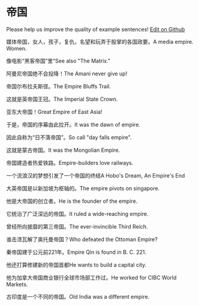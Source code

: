 # 帝国

Please help us improve the quality of example sentences! [Edit on Github](https://github.com/jiyushe/jiyu-example-sentence-source/blob/main/chinese/diguo.md)

<p><span class="chinese">媒体帝国，女人，孩子，复仇，名望和玩弄于股掌的各国政要。</span><span class="english">A media empire. Women.</span></p>

<p><span class="chinese">像电影“黑客帝国”里“</span><span class="english">See also "The Matrix."</span></p>

<p><span class="chinese">阿曼尼帝国绝不会投降！</span><span class="english">The Amani never give up!</span></p>

<p><span class="chinese">帝国尔布拉夫斯径。</span><span class="english">The Empire Bluffs Trail.</span></p>

<p><span class="chinese">这就是英帝国王冠。</span><span class="english">The Imperial State Crown.</span></p>

<p><span class="chinese">亚东大帝国！</span><span class="english">Great Empire of East Asia!</span></p>

<p><span class="chinese">于是，帝国的序幕由此拉开。</span><span class="english">It was the dawn of empire.</span></p>

<p><span class="chinese">因此自称为“日不落帝国”。</span><span class="english">So call "day falls empire".</span></p>

<p><span class="chinese">这就是蒙古帝国。</span><span class="english">It was the Mongolian Empire.</span></p>

<p><span class="chinese">帝国建造者热爱铁路。</span><span class="english">Empire-builders love railways.</span></p>

<p><span class="chinese">一个流浪汉的梦想引发了一个帝国的终结</span><span class="english">A Hobo's Dream, An Empire's End</span></p>

<p><span class="chinese">大英帝国是以新加坡为枢轴的。</span><span class="english">The empire pivots on singapore.</span></p>

<p><span class="chinese">他是大帝国的创立者。</span><span class="english">He is the founder of the empire.</span></p>

<p><span class="chinese">它统治了广泛深远的帝国。</span><span class="english">It ruled a wide-reaching empire.</span></p>

<p><span class="chinese">曾经所向披靡的第三帝国。</span><span class="english">The ever-invincible Third Reich.</span></p>

<p><span class="chinese">谁击溃瓦解了奥托曼帝国？</span><span class="english">Who defeated the Ottoman Empire?</span></p>

<p><span class="chinese">秦帝国建于公元前221年。</span><span class="english">Empire Qin is found in B. C. 221.</span></p>

<p><span class="chinese">他还打算修建新的帝国首都</span><span class="english">He wants to build a capital city.</span></p>

<p><span class="chinese">他为加拿大帝国商业银行全球市场部工作过。</span><span class="english">He worked for CIBC World Markets.</span></p>

<p><span class="chinese">古印度是一个不同的帝国。</span><span class="english">Old India was a different empire.</span></p>

